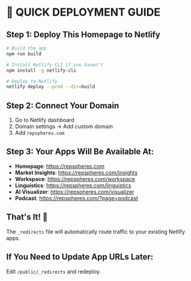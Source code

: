 # 🚀 QUICK DEPLOYMENT GUIDE

## Step 1: Deploy This Homepage to Netlify

```bash
# Build the app
npm run build

# Install Netlify CLI if you haven't
npm install -g netlify-cli

# Deploy to Netlify
netlify deploy --prod --dir=build
```

## Step 2: Connect Your Domain

1. Go to Netlify dashboard
2. Domain settings → Add custom domain
3. Add `repspheres.com`

## Step 3: Your Apps Will Be Available At:

- **Homepage**: https://repspheres.com
- **Market Insights**: https://repspheres.com/insights
- **Workspace**: https://repspheres.com/workspace  
- **Linguistics**: https://repspheres.com/linguistics
- **AI Visualizer**: https://repspheres.com/visualizer
- **Podcast**: https://repspheres.com/?page=podcast

## That's It! 🎉

The `_redirects` file will automatically route traffic to your existing Netlify apps.

## If You Need to Update App URLs Later:

Edit `/public/_redirects` and redeploy.